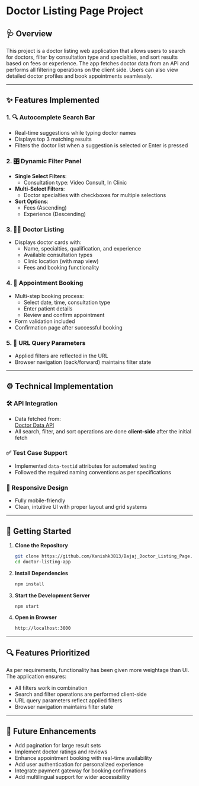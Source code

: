 # Doctor Listing Page Project

## 🩺 Overview
This project is a doctor listing web application that allows users to search for doctors, filter by consultation type and specialties, and sort results based on fees or experience. The app fetches doctor data from an API and performs all filtering operations on the client side. Users can also view detailed doctor profiles and book appointments seamlessly.

---

## ✨ Features Implemented

### 1. 🔍 Autocomplete Search Bar
- Real-time suggestions while typing doctor names
- Displays top 3 matching results
- Filters the doctor list when a suggestion is selected or Enter is pressed

### 2. 🎛️ Dynamic Filter Panel
- **Single Select Filters**:
  - Consultation type: Video Consult, In Clinic
- **Multi-Select Filters**:
  - Doctor specialties with checkboxes for multiple selections
- **Sort Options**:
  - Fees (Ascending)
  - Experience (Descending)

### 3. 👨‍⚕️ Doctor Listing
- Displays doctor cards with:
  - Name, specialties, qualification, and experience
  - Available consultation types
  - Clinic location (with map view)
  - Fees and booking functionality

### 4. 📅 Appointment Booking
- Multi-step booking process:
  - Select date, time, consultation type
  - Enter patient details
  - Review and confirm appointment
- Form validation included
- Confirmation page after successful booking

### 5. 🔗 URL Query Parameters
- Applied filters are reflected in the URL
- Browser navigation (back/forward) maintains filter state

---

## ⚙️ Technical Implementation

### 🛠️ API Integration
- Data fetched from:  
  [Doctor Data API](https://srijandubey.github.io/campus-api-mock/SRM-C1-25.json)
- All search, filter, and sort operations are done **client-side** after the initial fetch

### ✅ Test Case Support
- Implemented `data-testid` attributes for automated testing
- Followed the required naming conventions as per specifications

### 📱 Responsive Design
- Fully mobile-friendly
- Clean, intuitive UI with proper layout and grid systems

---

## 🚀 Getting Started
1. **Clone the Repository**
   ```bash
   git clone https://github.com/Kanishk3813/Bajaj_Doctor_Listing_Page.git
   cd doctor-listing-app
   ```

2. **Install Dependencies**
   ```bash
   npm install
   ```

3. **Start the Development Server**
   ```bash
   npm start
   ```

4. **Open in Browser**
   ```
   http://localhost:3000
   ```

---

## 🔍 Features Prioritized
As per requirements, functionality has been given more weightage than UI. The application ensures:
- All filters work in combination
- Search and filter operations are performed client-side
- URL query parameters reflect applied filters
- Browser navigation maintains filter state

---

## 🔮 Future Enhancements
- Add pagination for large result sets
- Implement doctor ratings and reviews
- Enhance appointment booking with real-time availability
- Add user authentication for personalized experience
- Integrate payment gateway for booking confirmations
- Add multilingual support for wider accessibility
